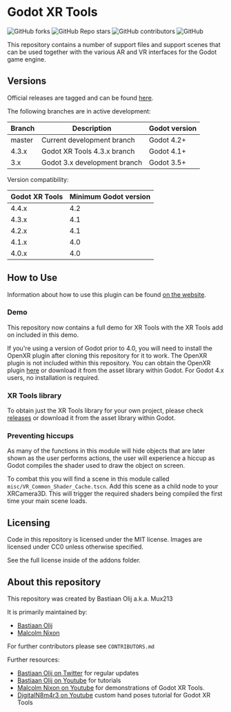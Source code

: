 # Godot XR Tools

![GitHub forks](https://img.shields.io/github/forks/godotvr/godot-xr-tools?style=plastic)
![GitHub Repo stars](https://img.shields.io/github/stars/godotvr/godot-xr-tools?style=plastic)
![GitHub contributors](https://img.shields.io/github/contributors/godotvr/godot-xr-tools?style=plastic)
![GitHub](https://img.shields.io/github/license/godotvr/godot-xr-tools?style=plastic)

This repository contains a number of support files and support scenes that can be used together with the various AR and VR interfaces for the Godot game engine.

## Versions

Official releases are tagged and can be found [here](https://github.com/GodotVR/godot-xr-tools/releases).

The following branches are in active development:

|  Branch   |  Description                  |  Godot version  |
|-----------|-------------------------------|-----------------|
|  master   | Current development branch    |  Godot 4.2+     |
|  4.3.x    | Godot XR Tools 4.3.x branch   |  Godot 4.1+     |
|   3.x     | Godot 3.x development branch  |  Godot 3.5+     |

Version compatibility:

| Godot XR Tools | Minimum Godot version |
|----------------|-----------------------|
| 4.4.x          | 4.2                   |
| 4.3.x          | 4.1                   |
| 4.2.x          | 4.1                   |
| 4.1.x          | 4.0                   |
| 4.0.x          | 4.0                   |

## How to Use

Information about how to use this plugin can be found [on the website](https://godotvr.github.io/godot-xr-tools/).

### Demo

This repository now contains a full demo for XR Tools with the XR Tools add on included in this demo.

If you're using a version of Godot prior to 4.0, you will need to install the OpenXR plugin after cloning this repository for it to work. The OpenXR plugin is not included within this repository.
You can obtain the OpenXR plugin [here](https://github.com/GodotVR/godot_openxr/releases) or download it from the asset library within Godot. For Godot 4.x users, no installation is required.
### XR Tools library

To obtain just the XR Tools library for your own project, please check [releases](https://github.com/GodotVR/godot-xr-tools/releases) or download it from the asset library within Godot.

### Preventing hiccups

As many of the functions in this module will hide objects that are later shown as the user performs actions, the user will experience a hiccup as Godot compiles the shader used to draw the object on screen.

To combat this you will find a scene in this module called `misc/VR_Common_Shader_Cache.tscn`.
Add this scene as a child node to your XRCamera3D. This will trigger the required shaders being
compiled the first time your main scene loads.

## Licensing

Code in this repository is licensed under the MIT license.
Images are licensed under CC0 unless otherwise specified.

See the full license inside of the addons folder.

## About this repository

This repository was created by Bastiaan Olij a.k.a. Mux213

It is primarily maintained by:
- [Bastiaan Olij](https://github.com/BastiaanOlij/)
- [Malcolm Nixon](https://github.com/Malcolmnixon/)

For further contributors please see `CONTRIBUTORS.md`

Further resources:
- [Bastiaan Olij on Twitter](https://twitter.com/mux213) for regular updates
- [Bastiaan Olij on Youtube](https://www.youtube.com/BastiaanOlij) for tutorials
- [Malcolm Nixon on Youtube](https://www.youtube.com/user/MalcolmANixon) for demonstrations of Godot XR Tools.
- [DigitalN8m4r3 on Youtube](https://youtube.com/playlist?list=PLBpYNPEE9RKiB7Rnn1tDpMO5wQEG0WnUt&feature=shared) custom hand poses tutorial for Godot XR Tools
